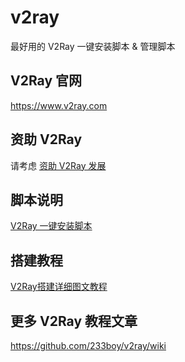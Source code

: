 # v2ray
最好用的 V2Ray 一键安装脚本 &amp; 管理脚本

## V2Ray 官网

https://www.v2ray.com

## 资助 V2Ray

请考虑 [资助 V2Ray 发展](https://www.v2ray.com/chapter_00/02_donate.html)

## 脚本说明

[V2Ray 一键安装脚本](https://github.com/233boy/v2ray/wiki/V2Ray%E4%B8%80%E9%94%AE%E5%AE%89%E8%A3%85%E8%84%9A%E6%9C%AC)

## 搭建教程

[V2Ray搭建详细图文教程](https://github.com/233boy/v2ray/wiki/V2Ray%E6%90%AD%E5%BB%BA%E8%AF%A6%E7%BB%86%E5%9B%BE%E6%96%87%E6%95%99%E7%A8%8B)


## 更多 V2Ray 教程文章

https://github.com/233boy/v2ray/wiki
